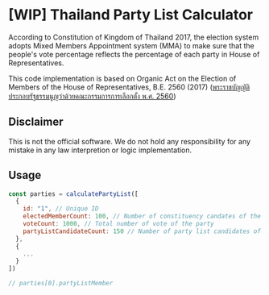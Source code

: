 # [WIP] Thailand Party List Calculator

According to Constitution of Kingdom of Thailand 2017, the election system adopts Mixed Members Appointment system (MMA) to make sure that the people's vote percentage reflects the percentage of each party in House of Representatives.

This code implementation is based on Organic Act on the Election of Members of the House of Representatives, B.E. 2560 (2017) ([พระราชบัญญัติประกอบรัฐธรรมนูญว่าด้วยคณะกรรมการการเลือกตั้ง พ.ศ. 2560](https://www.ect.go.th/ect_th/ewt_dl_link.php?nid=3120))

## Disclaimer
This is not the official software. We do not hold any responsibility for any mistake in any law interpretion or logic implementation.

## Usage

```javascript
const parties = calculatePartyList([
  {
    id: "1", // Unique ID
    electedMemberCount: 100, // Number of constituency candates of the party
    voteCount: 1000, // Total number of vote of the party
    partyListCandidateCount: 150 // Number of party list candidates of the party
  },
  {
    ...
  }
])

// parties[0].partyListMember
```